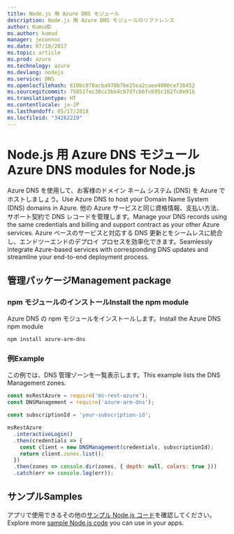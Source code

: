 ```yaml
---
title: Node.js 用 Azure DNS モジュール
description: Node.js 用 Azure DNS モジュールのリファレンス
author: KumudD
ms.author: kumud
manager: jeconnoc
ms.date: 07/18/2017
ms.topic: article
ms.prod: azure
ms.technology: azure
ms.devlang: nodejs
ms.service: DNS
ms.openlocfilehash: 610bc878acba978b7be25ea2caee4000cef3b452
ms.sourcegitcommit: 75051fec38cc3be4cb7d7cb6fc695c162fc0e91b
ms.translationtype: HT
ms.contentlocale: ja-JP
ms.lasthandoff: 05/17/2018
ms.locfileid: "34262219"
---
```

# <a name="azure-dns-modules-for-nodejs"></a><span data-ttu-id="11f99-103">Node.js 用 Azure DNS モジュール</span><span class="sxs-lookup"><span data-stu-id="11f99-103">Azure DNS modules for Node.js</span></span>

<span data-ttu-id="11f99-104">Azure DNS を使用して、お客様のドメイン ネーム システム (DNS) を Azure でホストしましょう。</span><span class="sxs-lookup"><span data-stu-id="11f99-104">Use Azure DNS to host your Domain Name System (DNS) domains in Azure.</span></span> <span data-ttu-id="11f99-105">他の Azure サービスと同じ資格情報、支払い方法、サポート契約で DNS レコードを管理します。</span><span class="sxs-lookup"><span data-stu-id="11f99-105">Manage your DNS records using the same credentials and billing and support contract as your other Azure services.</span></span> <span data-ttu-id="11f99-106">Azure ベースのサービスと対応する DNS 更新とをシームレスに統合し、エンドツーエンドのデプロイ プロセスを効率化できます。</span><span class="sxs-lookup"><span data-stu-id="11f99-106">Seamlessly integrate Azure-based services with corresponding DNS updates and streamline your end-to-end deployment process.</span></span>

## <a name="management-package"></a><span data-ttu-id="11f99-107">管理パッケージ</span><span class="sxs-lookup"><span data-stu-id="11f99-107">Management package</span></span>

### <a name="install-the-npm-module"></a><span data-ttu-id="11f99-108">npm モジュールのインストール</span><span class="sxs-lookup"><span data-stu-id="11f99-108">Install the npm module</span></span>

<span data-ttu-id="11f99-109">Azure DNS の npm モジュールをインストールします。</span><span class="sxs-lookup"><span data-stu-id="11f99-109">Install the Azure DNS npm module</span></span>

```bash
npm install azure-arm-dns
```

### <a name="example"></a><span data-ttu-id="11f99-110">例</span><span class="sxs-lookup"><span data-stu-id="11f99-110">Example</span></span>

<span data-ttu-id="11f99-111">この例では、DNS 管理ゾーンを一覧表示します。</span><span class="sxs-lookup"><span data-stu-id="11f99-111">This example lists the DNS Management zones.</span></span>

```javascript
const msRestAzure = require('ms-rest-azure');
const DNSManagement = require('azure-arm-dns');

const subscriptionId = 'your-subscription-id';

msRestAzure
  .interactiveLogin()
  .then(credentials => {
    const client = new DNSManagement(credentials, subscriptionId);
    return client.zones.list();
  })
  .then(zones => console.dir(zones, { depth: null, colors: true }))
  .catch(err => console.log(err));
```

## <a name="samples"></a><span data-ttu-id="11f99-112">サンプル</span><span class="sxs-lookup"><span data-stu-id="11f99-112">Samples</span></span>

<span data-ttu-id="11f99-113">アプリで使用できるその他の[サンプル Node.js コード](https://azure.microsoft.com/resources/samples/?platform=nodejs)を確認してください。</span><span class="sxs-lookup"><span data-stu-id="11f99-113">Explore more [sample Node.js code](https://azure.microsoft.com/resources/samples/?platform=nodejs) you can use in your apps.</span></span>
